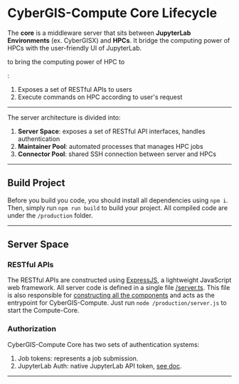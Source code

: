 # CyberGIS-Compute Core Lifecycle
The **core** is a middleware server that sits between **JupyterLab Environments** (ex. CyberGISX) and **HPCs**. It bridge the computing power of HPCs with the user-friendly UI of JupyterLab.

 to bring the computing power of HPC to 

:
1. Exposes a set of RESTful APIs to users
2. Execute commands on HPC according to user's request

***

The server architecture is divided into:
1. **Server Space**: exposes a set of RESTful API interfaces, handles authentication
2. **Maintainer Pool**: automated processes that manages HPC jobs
3. **Connector Pool**: shared SSH connection between server and HPCs

***

## Build Project
Before you build you code, you should install all dependencies using `npm i`. Then, simply run `npm run build` to build your project. All compiled code are under the `/production` folder.

***

## Server Space

### RESTful APIs
The RESTful APIs are constructed using [ExpressJS](http://expressjs.com), a lightweight JavaScript web framework. All server code is defined in a single file [/server.ts](https://github.com/cybergis/cybergis-compute-core/blob/v2/server.ts). This file is also responsible for [constructing all the components](https://github.com/cybergis/cybergis-compute-core/blob/7048cebf3aa6b80e6667572ec10b704a102ff790/server.ts#L39) and acts as the entrypoint for CyberGIS-Compute. Just run `node /production/server.js` to start the Compute-Core.

### Authorization
CyberGIS-Compute Core has two sets of authentication systems:
1. Job tokens: represents a job submission.
2. JupyterLab Auth: native JupyterLab API  token, [see doc](https://jupyterhub.readthedocs.io/en/stable/reference/rest.html).

***